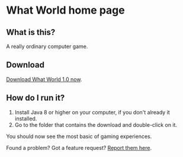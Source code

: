 # What World home page

## What is this?

A really ordinary computer game.


## Download

[Download What World 1.0 now](https://github.com/stevemcleod/whatworld/raw/master/releases/whatworld-1.0.jar).

## How do I run it?

1. Install Java 8 or higher on your computer, if you don't already it installed. 
2. Go to the folder that contains the download and double-click on it.

You should now see the most basic of gaming experiences.

Found a problem? Got a feature request? [Report them here](https://github.com/stevemcleod/whatworld/issues).

